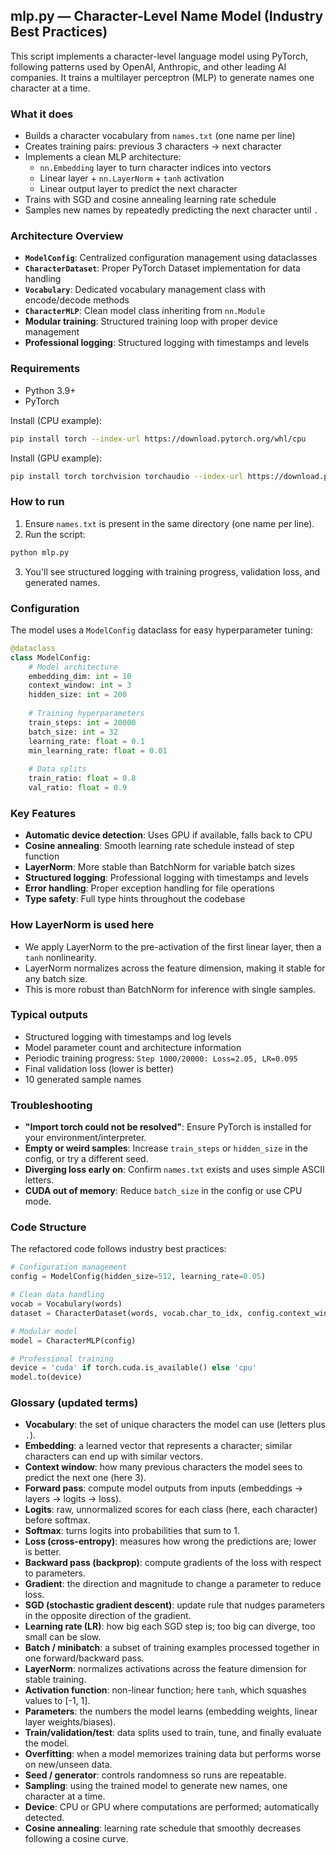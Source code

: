 ## mlp.py — Character-Level Name Model (Industry Best Practices)

This script implements a character-level language model using PyTorch, following patterns used by OpenAI, Anthropic, and other leading AI companies. It trains a multilayer perceptron (MLP) to generate names one character at a time.

### What it does
- Builds a character vocabulary from `names.txt` (one name per line)
- Creates training pairs: previous 3 characters → next character
- Implements a clean MLP architecture:
  - `nn.Embedding` layer to turn character indices into vectors
  - Linear layer + `nn.LayerNorm` + `tanh` activation
  - Linear output layer to predict the next character
- Trains with SGD and cosine annealing learning rate schedule
- Samples new names by repeatedly predicting the next character until `.`

### Architecture Overview
- **`ModelConfig`**: Centralized configuration management using dataclasses
- **`CharacterDataset`**: Proper PyTorch Dataset implementation for data handling
- **`Vocabulary`**: Dedicated vocabulary management class with encode/decode methods
- **`CharacterMLP`**: Clean model class inheriting from `nn.Module`
- **Modular training**: Structured training loop with proper device management
- **Professional logging**: Structured logging with timestamps and levels

### Requirements
- Python 3.9+
- PyTorch

Install (CPU example):
```bash
pip install torch --index-url https://download.pytorch.org/whl/cpu
```

Install (GPU example):
```bash
pip install torch torchvision torchaudio --index-url https://download.pytorch.org/whl/cu118
```

### How to run
1. Ensure `names.txt` is present in the same directory (one name per line).
2. Run the script:
```bash
python mlp.py
```
3. You'll see structured logging with training progress, validation loss, and generated names.

### Configuration
The model uses a `ModelConfig` dataclass for easy hyperparameter tuning:

```python
@dataclass
class ModelConfig:
    # Model architecture
    embedding_dim: int = 10
    context_window: int = 3
    hidden_size: int = 200
    
    # Training hyperparameters
    train_steps: int = 20000
    batch_size: int = 32
    learning_rate: float = 0.1
    min_learning_rate: float = 0.01
    
    # Data splits
    train_ratio: float = 0.8
    val_ratio: float = 0.9
```

### Key Features
- **Automatic device detection**: Uses GPU if available, falls back to CPU
- **Cosine annealing**: Smooth learning rate schedule instead of step function
- **LayerNorm**: More stable than BatchNorm for variable batch sizes
- **Structured logging**: Professional logging with timestamps and levels
- **Error handling**: Proper exception handling for file operations
- **Type safety**: Full type hints throughout the codebase

### How LayerNorm is used here
- We apply LayerNorm to the pre-activation of the first linear layer, then a `tanh` nonlinearity.
- LayerNorm normalizes across the feature dimension, making it stable for any batch size.
- This is more robust than BatchNorm for inference with single samples.

### Typical outputs
- Structured logging with timestamps and log levels
- Model parameter count and architecture information
- Periodic training progress: `Step 1000/20000: Loss=2.05, LR=0.095`
- Final validation loss (lower is better)
- 10 generated sample names

### Troubleshooting
- **"Import torch could not be resolved"**: Ensure PyTorch is installed for your environment/interpreter.
- **Empty or weird samples**: Increase `train_steps` or `hidden_size` in the config, or try a different seed.
- **Diverging loss early on**: Confirm `names.txt` exists and uses simple ASCII letters.
- **CUDA out of memory**: Reduce `batch_size` in the config or use CPU mode.

### Code Structure
The refactored code follows industry best practices:

```python
# Configuration management
config = ModelConfig(hidden_size=512, learning_rate=0.05)

# Clean data handling
vocab = Vocabulary(words)
dataset = CharacterDataset(words, vocab.char_to_idx, config.context_window)

# Modular model
model = CharacterMLP(config)

# Professional training
device = 'cuda' if torch.cuda.is_available() else 'cpu'
model.to(device)
```

### Glossary (updated terms)
- **Vocabulary**: the set of unique characters the model can use (letters plus `.`).
- **Embedding**: a learned vector that represents a character; similar characters can end up with similar vectors.
- **Context window**: how many previous characters the model sees to predict the next one (here 3).
- **Forward pass**: compute model outputs from inputs (embeddings → layers → logits → loss).
- **Logits**: raw, unnormalized scores for each class (here, each character) before softmax.
- **Softmax**: turns logits into probabilities that sum to 1.
- **Loss (cross-entropy)**: measures how wrong the predictions are; lower is better.
- **Backward pass (backprop)**: compute gradients of the loss with respect to parameters.
- **Gradient**: the direction and magnitude to change a parameter to reduce loss.
- **SGD (stochastic gradient descent)**: update rule that nudges parameters in the opposite direction of the gradient.
- **Learning rate (LR)**: how big each SGD step is; too big can diverge, too small can be slow.
- **Batch / minibatch**: a subset of training examples processed together in one forward/backward pass.
- **LayerNorm**: normalizes activations across the feature dimension for stable training.
- **Activation function**: non-linear function; here `tanh`, which squashes values to [-1, 1].
- **Parameters**: the numbers the model learns (embedding weights, linear layer weights/biases).
- **Train/validation/test**: data splits used to train, tune, and finally evaluate the model.
- **Overfitting**: when a model memorizes training data but performs worse on new/unseen data.
- **Seed / generator**: controls randomness so runs are repeatable.
- **Sampling**: using the trained model to generate new names, one character at a time.
- **Device**: CPU or GPU where computations are performed; automatically detected.
- **Cosine annealing**: learning rate schedule that smoothly decreases following a cosine curve.


